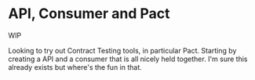 # API, Consumer and Pact

WIP

Looking to try out Contract Testing tools, in particular Pact. Starting by creating a API and a consumer that is all nicely held together. I'm sure this already exists but where's the fun in that.

